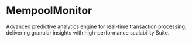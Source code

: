 # MempoolMonitor
Advanced predictive analytics engine for real-time transaction processing, delivering granular insights with high-performance scalability Suite.
